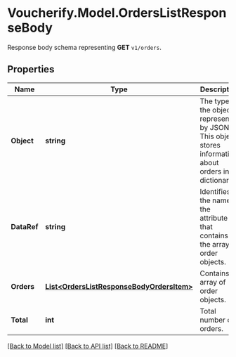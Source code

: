# Voucherify.Model.OrdersListResponseBody
Response body schema representing **GET** `v1/orders`.

## Properties

Name | Type | Description | Notes
------------ | ------------- | ------------- | -------------
**Object** | **string** | The type of the object represented by JSON. This object stores information about orders in a dictionary. | [optional] [default to ObjectEnum.List]
**DataRef** | **string** | Identifies the name of the attribute that contains the array of order objects. | [optional] [default to DataRefEnum.Orders]
**Orders** | [**List&lt;OrdersListResponseBodyOrdersItem&gt;**](OrdersListResponseBodyOrdersItem.md) | Contains array of order objects. | [optional] 
**Total** | **int** | Total number of orders. | [optional] 

[[Back to Model list]](../../README.md#documentation-for-models) [[Back to API list]](../../README.md#documentation-for-api-endpoints) [[Back to README]](../../README.md)

